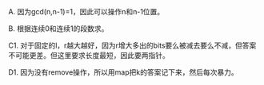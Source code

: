 A. 因为gcd(n,n-1)=1，因此可以操作n和n-1位置。

B. 根据连续0和连续1的段数求。

C1. 对于固定的l，r越大越好，因为r增大多出的bits要么被减去要么不减，但答案不可能更差。但这里要求长度最短，因此要两指针。

D1. 因为没有remove操作，所以用map把k的答案记下来，然后每次暴力。
